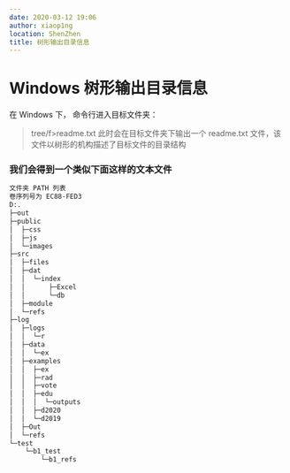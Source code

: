 ```yaml
---
date: 2020-03-12 19:06
author: xiaop1ng
location: ShenZhen
title: 树形输出目录信息
---
```


# Windows 树形输出目录信息

在 Windows 下， 命令行进入目标文件夹：

> tree/f>readme.txt
此时会在目标文件夹下输出一个 readme.txt 文件，该文件以树形的机构描述了目标文件的目录结构


### 我们会得到一个类似下面这样的文本文件

```txt
文件夹 PATH 列表
卷序列号为 EC88-FED3
D:.
├─out
├─public
│  ├─css
│  ├─js
│  └─images
├─src
│  ├─files
│  ├─dat
│  │  └─index
│  │      ├─Excel
│  │      └─db
│  ├─module
│  └─refs
├─log
│  ├─logs
│  │  └─r
│  ├─data
│  │  └─ex
│  ├─examples
│  │  ├─ex
│  │  ├─rad
│  │  ├─vote
│  │  ├─edu
│  │  │  └─outputs
│  │  ├─d2020
│  │  └─d2019
│  ├─Out
│  └─refs
└─test
    └─b1_test
        └─b1_refs
```











































